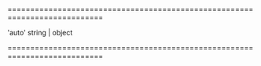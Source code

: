 <!--**
/*-------------------------------------------
    Auto-generated file. Do not modify.
-------------------------------------------

**-->
===========================================================================
<!--default-->'auto'<!--/default-->
<!--type-->string | object<!--/type-->
===========================================================================

<!--shortDescription-->

<!--/shortDescription-->

<!--fullDescription-->

<!--/fullDescription-->